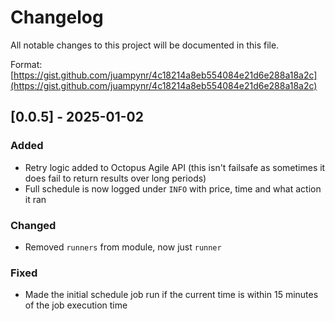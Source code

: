 # Changelog

All notable changes to this project will be documented in this file.

Format: [https://gist.github.com/juampynr/4c18214a8eb554084e21d6e288a18a2c](https://gist.github.com/juampynr/4c18214a8eb554084e21d6e288a18a2c)

## [0.0.5] - 2025-01-02

### Added

- Retry logic added to Octopus Agile API (this isn't failsafe as sometimes it does fail to return results over long periods)
- Full schedule is now logged under `INFO` with price, time and what action it ran

### Changed

- Removed `runners` from module, now just `runner`

### Fixed

- Made the initial schedule job run if the current time is within 15 minutes of the job execution time
